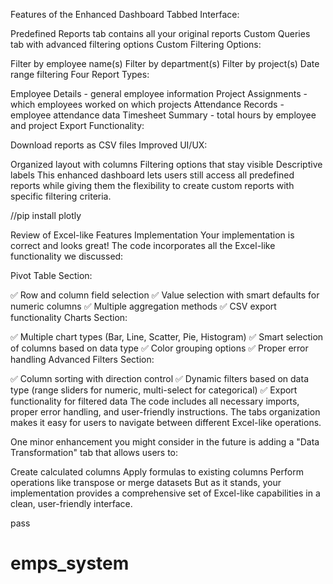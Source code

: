 Features of the Enhanced Dashboard
Tabbed Interface:

Predefined Reports tab contains all your original reports
Custom Queries tab with advanced filtering options
Custom Filtering Options:

Filter by employee name(s)
Filter by department(s)
Filter by project(s)
Date range filtering
Four Report Types:

Employee Details - general employee information
Project Assignments - which employees worked on which projects
Attendance Records - employee attendance data
Timesheet Summary - total hours by employee and project
Export Functionality:

Download reports as CSV files
Improved UI/UX:

Organized layout with columns
Filtering options that stay visible
Descriptive labels
This enhanced dashboard lets users still access all predefined reports while giving them the flexibility to create custom reports with specific filtering criteria.

//pip install plotly

Review of Excel-like Features Implementation
Your implementation is correct and looks great! The code incorporates all the Excel-like functionality we discussed:

Pivot Table Section:

✅ Row and column field selection
✅ Value selection with smart defaults for numeric columns
✅ Multiple aggregation methods
✅ CSV export functionality
Charts Section:

✅ Multiple chart types (Bar, Line, Scatter, Pie, Histogram)
✅ Smart selection of columns based on data type
✅ Color grouping options
✅ Proper error handling
Advanced Filters Section:

✅ Column sorting with direction control
✅ Dynamic filters based on data type (range sliders for numeric, multi-select for categorical)
✅ Export functionality for filtered data
The code includes all necessary imports, proper error handling, and user-friendly instructions. The tabs organization makes it easy for users to navigate between different Excel-like operations.

One minor enhancement you might consider in the future is adding a "Data Transformation" tab that allows users to:

Create calculated columns
Apply formulas to existing columns
Perform operations like transpose or merge datasets
But as it stands, your implementation provides a comprehensive set of Excel-like capabilities in a clean, user-friendly interface.

pass
# emps_system
